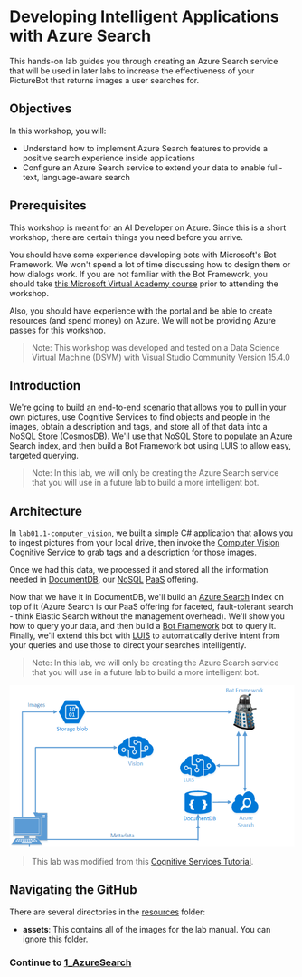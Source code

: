 # Developing Intelligent Applications with Azure Search

This hands-on lab guides you through creating an Azure Search service that will be used in later labs to increase the effectiveness of your PictureBot that returns images a user searches for. 


## Objectives
In this workshop, you will:
- Understand how to implement Azure Search features to provide a positive search experience inside applications
- Configure an Azure Search service to extend your data to enable full-text, language-aware search  

## Prerequisites

This workshop is meant for an AI Developer on Azure. Since this is a short workshop, there are certain things you need before you arrive.

You should have some experience developing bots with Microsoft's Bot Framework. We won't spend a lot of time discussing how to design them or how dialogs work. If you are not familiar with the Bot Framework, you should take [this Microsoft Virtual Academy course](https://mva.microsoft.com/en-us/training-courses/creating-bots-in-the-microsoft-bot-framework-using-c-17590#!) prior to attending the workshop.

Also, you should have experience with the portal and be able to create resources (and spend money) on Azure. We will not be providing Azure passes for this workshop.

>Note: This workshop was developed and tested on a Data Science Virtual Machine (DSVM) with Visual Studio Community Version 15.4.0

## Introduction

We're going to build an end-to-end scenario that allows you to pull in your own pictures, use Cognitive Services to find objects and people in the images, obtain a description and tags, and store all of that data into a NoSQL Store (CosmosDB). We'll use that NoSQL Store to populate an Azure Search index, and then build a Bot Framework bot using LUIS to allow easy, targeted querying.

> Note: In this lab, we will only be creating the Azure Search service that you will use in a future lab to build a more intelligent bot.

## Architecture

In `lab01.1-computer_vision`, we built a simple C# application that allows you to ingest pictures from your local drive, then invoke the [Computer Vision](https://www.microsoft.com/cognitive-services/en-us/computer-vision-api) Cognitive Service to grab tags and a description for those images.

Once we had this data, we processed it and stored all the information needed in [DocumentDB](https://azure.microsoft.com/en-us/services/documentdb/), our [NoSQL](https://en.wikipedia.org/wiki/NoSQL) [PaaS](https://azure.microsoft.com/en-us/overview/what-is-paas/) offering.

Now that we have it in DocumentDB, we'll build an [Azure Search](https://azure.microsoft.com/en-us/services/search/) Index on top of it (Azure Search is our PaaS offering for faceted, fault-tolerant search - think Elastic Search without the management overhead). We'll show you how to query your data, and then build a [Bot Framework](https://dev.botframework.com/) bot to query it. Finally, we'll extend this bot with [LUIS](https://www.microsoft.com/cognitive-services/en-us/language-understanding-intelligent-service-luis) to automatically derive intent from your queries and use those to direct your searches intelligently. 

> Note: In this lab, we will only be creating the Azure Search service that you will use in a future lab to build a more intelligent bot.

![Architecture Diagram](./resources/assets/AI_Immersion_Arch.png)

> This lab was modified from this [Cognitive Services Tutorial](https://github.com/noodlefrenzy/CognitiveServicesTutorial).

## Navigating the GitHub ##

There are several directories in the [resources](./resources) folder:

- **assets**: This contains all of the images for the lab manual. You can ignore this folder.


### Continue to [1_AzureSearch](./1_AzureSearch.md)


